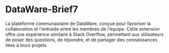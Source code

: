 # DataWare-Brief7
La plateforme communautaire de DataWare, conçue pour favoriser la collaboration et l'entraide entre les membres de l'équipe. Cette extension offre une expérience similaire à Stack Overflow, permettant aux utilisateurs de poser des questions, de répondre, et de partager des connaissances liées à leurs projets.
